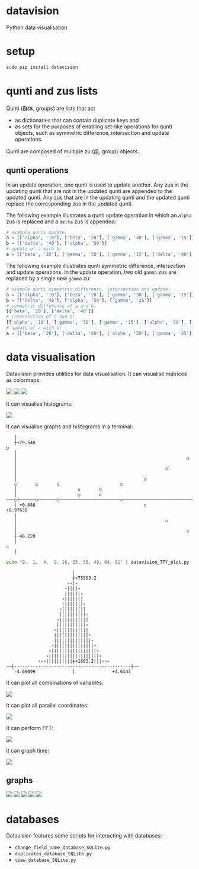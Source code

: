 # datavision

Python data visualisation

# setup

```Bash
sudo pip install datavision
```

# qunti and zus lists

Qunti (群体, groups) are lists that act

- as dictionaries that can contain duplicate keys and
- as sets for the purposes of enabling set-like operations for qunti objects, such as symmetric difference, intersection and update operations.

Qunti are composed of multiple zu (组, group) objects.

## qunti operations

In an update operation, one qunti is used to update another. Any zus in the updating qunti that are not in the updated qunti are appended to the updated qunti. Any zus that are in the updating qunti and the updated qunti replace the corresponding zus in the updated qunti.

The following example illustrates a qunti update operation in which an `alpha` zus is replaced and a `delta` zus is appended:

```Python
# example qunti update:
a = [['alpha', '10'], ['beta', '20'], ['gamma', '30'], ['gamma', '15']]
b = [['delta', '40'], ['alpha', '50']]
# update of a with b:
a = [['beta', '20'], ['gamma', '30'], ['gamma', '15'], ['delta', '40'], ['alpha', '50']]
```

The following example illustrates qunti symmetric difference, intersection and update operations. In the update operation, two old `gamma` zus are replaced by a single new `gamma` zu:

```Python
# example qunti symmetric difference, intersection and update:
a = [['alpha', '10'], ['beta', '20'], ['gamma', '30'], ['gamma', '15']]
b = [['delta', '40'], ['alpha', '50'], ['gamma', '25']]
# symmetric difference of a and b:
[['beta', '20'], ['delta', '40']]
# intersection of a and b:
[['alpha', '10'], ['gamma', '30'], ['gamma', '15'], ['alpha', '50'], ['gamma', '25']]
# update of a with b:
a = [['beta', '20'], ['delta', '40'], ['alpha', '50'], ['gamma', '25']]
```

# data visualisation

Datavision provides utilities for data visualisation. It can visualise matrices as colormaps:

![](https://raw.githubusercontent.com/wdbm/datavision/master/media/image_1.png)
![](https://raw.githubusercontent.com/wdbm/datavision/master/media/image_2.png)
![](https://raw.githubusercontent.com/wdbm/datavision/master/media/image_3.png)

It can visualise histograms:

![](https://raw.githubusercontent.com/wdbm/datavision/master/media/histogram_comparison_1.png)

It can visualise graphs and histograms in a terminal:

```
   │                                                                            
   ┼+79.548                                                                 ○   
   │                                                                            
   │                                                                ○           
   │                                                                            
   │                                                        ○                   
   │                                                                            
   │                                                ○                           
   ◽       ◽       ◽                       ○                                    
   │                       ◽       ○                                            
   │                       ○       ◽                                            
───○┼──────○───────○───────────────────────◽────────────────────────────────┼───
   │ +0.046                                         ◽               +8.97638    
   │                                                                            
   │                                                        ◽                   
   │                                                                            
   │                                                                ◽           
   ┼-48.228                                                                     
   │                                                                        ◽   
   │                                                                            
```

```Bash
echo "0,  1,  4,  9, 16, 25, 36, 49, 64, 81" | datavision_TTY_plot.py
```

```
                         │                        
                         ┼+75503.2                
                       ∘∘|∘                       
                      ∘||||∘                      
                      ||||||∘                     
                     ∘|||||||                     
                     ||||||||∘                    
                    ∘|||||||||                    
                    ||||||||||∘                   
                   ∘|||||||||||                   
                   |||||||||||∘                   
                  ∘||||||||||||                   
                  |||||||||||||∘                  
                  ||||||||||||||∘                 
                 ∘|||||||||||||||∘                
                ∘|||||||||||||||||∘               
               ∘|||||||||||||||||||∘              
            ∘∘∘||||||||||┼+1603.2|||∘∘∘           
──┼--------------------------------------------┼──
   -4.69099              │              +4.6147   
```

It can plot all combinations of variables:

![](https://raw.githubusercontent.com/wdbm/datavision/master/media/variable_correlations_1.png)

It can plot all parallel coordinates:

![](https://raw.githubusercontent.com/wdbm/datavision/master/media/parallel_coordinates_1.png)

It can perform FFT:

![](https://raw.githubusercontent.com/wdbm/datavision/master/media/FFT.png)

It can graph time:

![](https://raw.githubusercontent.com/wdbm/datavision/master/media/time_1.png)

## graphs

![](https://raw.githubusercontent.com/wdbm/datavision/master/media/graph.png)
![](https://raw.githubusercontent.com/wdbm/datavision/master/media/multigraph.png)
![](https://raw.githubusercontent.com/wdbm/datavision/master/media/multigraph_2D.png)
![](https://raw.githubusercontent.com/wdbm/datavision/master/media/multigraph_2D_date.png)
![](https://raw.githubusercontent.com/wdbm/datavision/master/media/multigraph_2D_time.png)

# databases

Datavision features some scripts for interacting with databases:

- `change_field_name_database_SQLite.py`
- `duplicates_database_SQLite.py`
- `view_database_SQLite.py`
